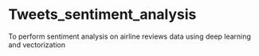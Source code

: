 # Tweets_sentiment_analysis
To perform sentiment analysis on airline reviews data using deep learning and vectorization
